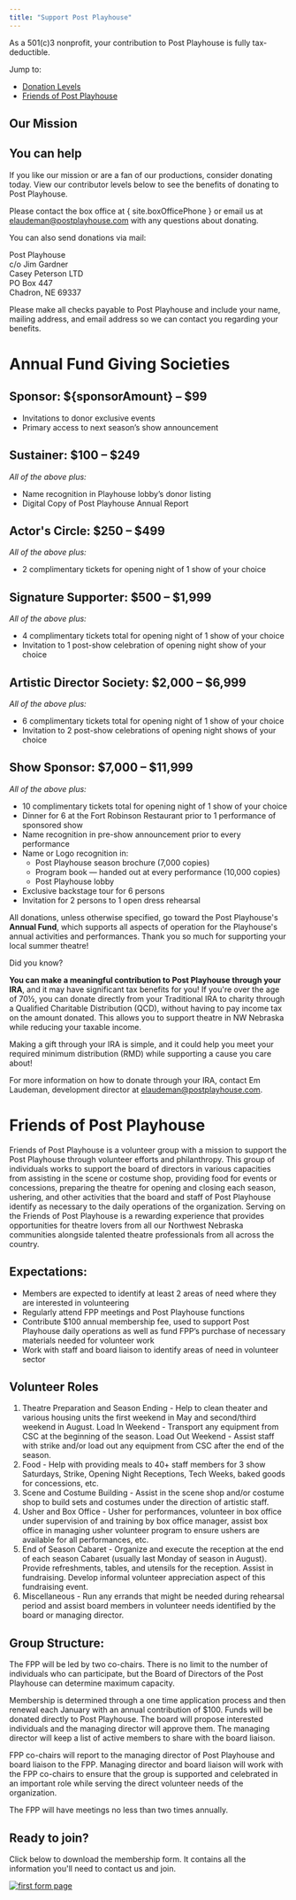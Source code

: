 ```yaml
---
title: "Support Post Playhouse"
---
```


<script lang="ts">
  import DonateBtn from "$components/DonateBtn.svelte"
  import Mission from "$components/Mission.md"

  import site from "$data/site"

  import formImg from "./FPP-thumb.png"

  const sponsorAmount = site.season - 1967

</script>

<p class="text-center p-2 mb-4">As a 501(c)3 nonprofit, your contribution to Post Playhouse is fully tax-deductible.</p>

Jump to:

- [Donation Levels](#donation-levels)
- [Friends of Post Playhouse](#friends)

<DonateBtn/>

## Our Mission

<Mission/>

## You can help

If you like our mission or are a fan of our productions, consider donating today. View our contributor levels below to see the benefits of donating to Post Playhouse.

<DonateBtn/>

Please contact the box office at { site.boxOfficePhone } or email us at [elaudeman@postplayhouse.com](mailto:elaudeman@postplayhouse.com) with any questions about donating.

You can also send donations via mail:

Post Playhouse  
c/o Jim Gardner  
Casey Peterson LTD  
PO Box 447  
Chadron, NE 69337

Please make all checks payable to Post Playhouse and include your name, mailing address, and email address so we can contact you regarding your benefits.

<div id="donation-levels"></div>

# Annual Fund Giving Societies

## Sponsor: ${sponsorAmount} – $99

- Invitations to donor exclusive events
- Primary access to next season’s show announcement

## Sustainer: $100 – $249

_All of the above plus:_

- Name recognition in Playhouse lobby’s donor listing
- Digital Copy of Post Playhouse Annual Report

## Actor's Circle: $250 – $499

_All of the above plus:_

- 2 complimentary tickets for opening night of 1 show of your choice

## Signature Supporter: $500 – $1,999

_All of the above plus:_

- 4 complimentary tickets total for opening night of 1 show of your choice
- Invitation to 1 post-show celebration of opening night show of your choice

## Artistic Director Society: $2,000 – $6,999

_All of the above plus:_

- 6 complimentary tickets total for opening night of 1 show of your choice
- Invitation to 2 post-show celebrations of opening night shows of your choice

## Show Sponsor: $7,000 – $11,999

_All of the above plus:_

- 10 complimentary tickets total for opening night of 1 show of your choice
- Dinner for 6 at the Fort Robinson Restaurant prior to 1 performance of sponsored show
- Name recognition in pre-show announcement prior to every performance
- Name or Logo recognition in:
  - Post Playhouse season brochure (7,000 copies)
  - Program book — handed out at every performance (10,000 copies)
  - Post Playhouse lobby
- Exclusive backstage tour for 6 persons
- Invitation for 2 persons to 1 open dress rehearsal

<div class="text-sm p-4 mt-4 rounded bg-grey-200 dark:bg-grey-900 opacity-80">

All donations, unless otherwise specified, go toward the Post Playhouse's
**Annual Fund**, which supports all aspects of operation for the Playhouse's
annual activities and performances. Thank you so much for supporting your
local summer theatre!

</div>

<DonateBtn/>

<div class="bg-green-100 dark:bg-green-900 p-4 sm:p-8 relative rounded mt-12">

<div class="sm:top-0 sm:-rotate-12 origin-top-left sm:-left-8 relative inline-block rounded sm:px-2 sm:text-white text-3xl sm:bg-green-800 dark:sm:bg-green-600 text-green-800 font-bold">Did you know?</div>

**You can make a meaningful contribution to Post Playhouse through your IRA**, and it may have significant tax benefits for you! If you're over the age of 70½, you can donate directly from your Traditional IRA to charity through a Qualified Charitable Distribution (QCD), without having to pay income tax on the amount donated. This allows you to support theatre in NW Nebraska while reducing your taxable income.

Making a gift through your IRA is simple, and it could help you meet your required minimum distribution (RMD) while supporting a cause you care about!

For more information on how to donate through your IRA, contact Em Laudeman, development director at [elaudeman@postplayhouse.com](mailto:elaudeman@postplayhouse.com).

</div>

<DonateBtn/>

<div id="friends"></div>

# Friends of Post Playhouse

Friends of Post Playhouse is a volunteer group with a mission to support the Post Playhouse through volunteer efforts and philanthropy. This group of individuals works to support the board of directors in various capacities from assisting in the scene or costume shop, providing food for events or concessions, preparing the theatre for opening and closing each season, ushering, and other activities that the board and staff of Post Playhouse identify as necessary to the daily operations of the organization. Serving on the Friends of Post Playhouse is a rewarding experience that provides opportunities for theatre lovers from all our Northwest Nebraska communities alongside talented theatre professionals from all across the country.

## Expectations:

- Members are expected to identify at least 2 areas of need where they are interested in volunteering
- Regularly attend FPP meetings and Post Playhouse functions
- Contribute $100 annual membership fee, used to support Post Playhouse daily operations as well as fund FPP’s purchase of necessary materials needed for volunteer work
- Work with staff and board liaison to identify areas of need in volunteer sector

## Volunteer Roles

1. Theatre Preparation and Season Ending - Help to clean theater and various housing units the first weekend in May and second/third weekend in August. Load In Weekend - Transport any equipment from CSC at the beginning of the season. Load Out Weekend - Assist staff with strike and/or load out any equipment from CSC after the end of the season.
2. Food - Help with providing meals to 40+ staff members for 3 show Saturdays, Strike, Opening Night Receptions, Tech Weeks, baked goods for concessions, etc.
3. Scene and Costume Building - Assist in the scene shop and/or costume shop to build sets and costumes under the direction of artistic staff.
4. Usher and Box Office - Usher for performances, volunteer in box office under supervision of and training by box office manager, assist box office in managing usher volunteer program to ensure ushers are available for all performances, etc.
5. End of Season Cabaret - Organize and execute the reception at the end of each season Cabaret (usually last Monday of season in August). Provide refreshments, tables, and utensils for the reception. Assist in fundraising. Develop informal volunteer appreciation aspect of this fundraising event.
6. Miscellaneous - Run any errands that might be needed during rehearsal period and assist board members in volunteer needs identified by the board or managing director.

## Group Structure:

The FPP will be led by two co-chairs. There is no limit to the number of individuals who can participate, but the Board of Directors of the Post Playhouse can determine maximum capacity.

Membership is determined through a one time application process and then renewal each January with an annual contribution of $100. Funds will be donated directly to Post Playhouse. The board will propose interested individuals and the managing director will approve them. The managing director will keep a list of active members to share with the board liaison.

FPP co-chairs will report to the managing director of Post Playhouse and board liaison to the FPP. Managing director and board liaison will work with the FPP co-chairs to ensure that the group is supported and celebrated in an important role while serving the direct volunteer needs of the organization.

The FPP will have meetings no less than two times annually.

## Ready to join?

Click below to download the membership form. It contains all the information you'll need to contact us and join.

<a class="block max-w-md" download href="/documents/FPP-membership.pdf"><img src="{formImg}" class="block" alt="first form page"></a>
